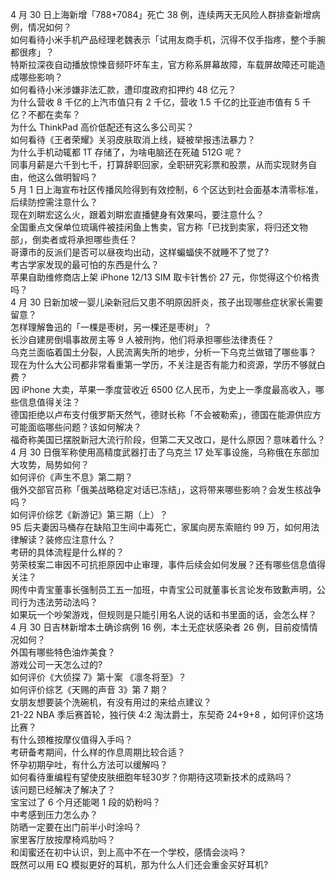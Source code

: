 4 月 30 日上海新增「788+7084」死亡 38 例，连续两天无风险人群排查新增病例，情况如何？  
如何看待小米手机产品经理老魏表示「试用友商手机，沉得不仅手指疼，整个手腕都很疼」？  
特斯拉深夜自动播放惊悚音频吓坏车主，官方称系屏幕故障，车载屏故障还可能造成哪些影响？  
如何看待小米涉嫌非法汇款，遭印度政府扣押约 48 亿元？  
为什么营收 8 千亿的上汽市值只有 2 千亿，营收 1.5 千亿的比亚迪市值有 5 千亿？不都在卖车？  
为什么 ThinkPad 高价低配还有这么多公司买？  
如何看待《王者荣耀》关羽皮肤取消上线，疑被举报违法暴力？  
为什么手机动辄都 1T 存储了，为啥电脑还在死磕 512G 呢？  
同事月薪是六千到七千，打算辞职回家，全职研究彩票和股票，从而实现财务自由，他这么做明智吗？  
5 月 1 日上海宣布社区传播风险得到有效控制，6 个区达到社会面基本清零标准，后续防控需注意什么？  
现在刘畊宏这么火，跟着刘畊宏直播健身有效果吗，要注意什么？  
全国重点文保单位琉璃件被挂闲鱼上售卖，官方称「已找到卖家，将归还文物部」，倒卖者或将承担哪些责任？  
哥谭市的反派们是否可以昼夜均出动，这样蝙蝠侠不就睡不了觉了?  
考古学家发现的最可怕的东西是什么？  
苹果自助维修商店上架 iPhone 12/13 SIM 取卡针售价 27 元，你觉得这个价格贵吗？  
4 月 30 日新加坡一婴儿染新冠后又患不明原因肝炎，孩子出现哪些症状家长需要留意？  
怎样理解鲁迅的「一棵是枣树，另一棵还是枣树」？  
长沙自建房倒塌事故房主等 9 人被刑拘，他们将承担哪些法律责任？  
乌克兰面临着国土分裂，人民流离失所的地步，分析一下乌克兰做错了哪些事？  
现在为什么大公司都非常看重第一学历，不关注是否有能力和资源，学历不够就白费？  
因 iPhone 大卖，苹果一季度营收近 6500 亿人民币，为史上一季度最高收入，哪些信息值得关注？  
德国拒绝以卢布支付俄罗斯天然气，德财长称「不会被勒索」，德国在能源供应方可能面临哪些问题？该如何解决？  
福奇称美国已摆脱新冠大流行阶段，但第二天又改口，是什么原因？意味着什么？  
4 月 30 日俄军称使用高精度武器打击了乌克兰 17 处军事设施，乌称俄在东部加大攻势，局势如何？  
如何评价《声生不息》第二期？  
俄外交部官员称「俄美战略稳定对话已冻结」，这将带来哪些影响？会发生核战争吗？  
如何评价综艺《新游记》第三期（上）？  
95 后夫妻因马桶存在缺陷卫生间中毒死亡，家属向房东索赔约 99 万，如何用法律解读？装修应注意什么？  
考研的具体流程是什么样的？  
劳荣枝案二审因不可抗拒原因中止审理，事件后续会如何发展？还有哪些信息值得关注？  
网传中青宝董事长强制员工五一加班，中青宝公司就董事长言论发布致歉声明，公司行为违法劳动法吗？  
如果玩一个吵架游戏，但规则是只能引用名人说的话和书里面的话，会怎么样？  
4 月 30 日吉林新增本土确诊病例 16 例，本土无症状感染者 26 例，目前疫情情况如何？  
外国有哪些特色油炸美食？  
游戏公司一天怎么过的?  
如何评价《大侦探 7》第十案 《凛冬将至》？  
如何评价综艺《天赐的声音 3》第 7 期？  
女朋友想要装个洗碗机，有没有用过的来给点建议？  
21-22 NBA 季后赛首轮，独行侠 4:2 淘汰爵士，东契奇 24+9+8 ，如何评价这场比赛？  
有什么颈椎按摩仪值得入手吗？  
考研备考期间，什么样的作息周期比较合适？  
怀孕初期孕吐，有什么方法可以缓解吗？  
如何看待重编程有望使皮肤细胞年轻30岁？你期待这项新技术的成熟吗？  
该问题已经解决了解决了？  
宝宝过了 6 个月还能喝 1 段的奶粉吗？  
中考感到压力怎么办？  
防晒一定要在出门前半小时涂吗？  
家里客厅放按摩椅鸡肋吗？  
和闺蜜还在初中认识，到上高中不在一个学校，感情会淡吗？  
既然可以用 EQ 模拟更好的耳机，那为什么人们还会重金买好耳机?  
